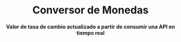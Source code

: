 <h1 align="center"> Conversor de Monedas </h1>
<h4 align="center">
Valor de tasa de cambio actualizado a partir de consumir una API en tiempo real
</h4>

